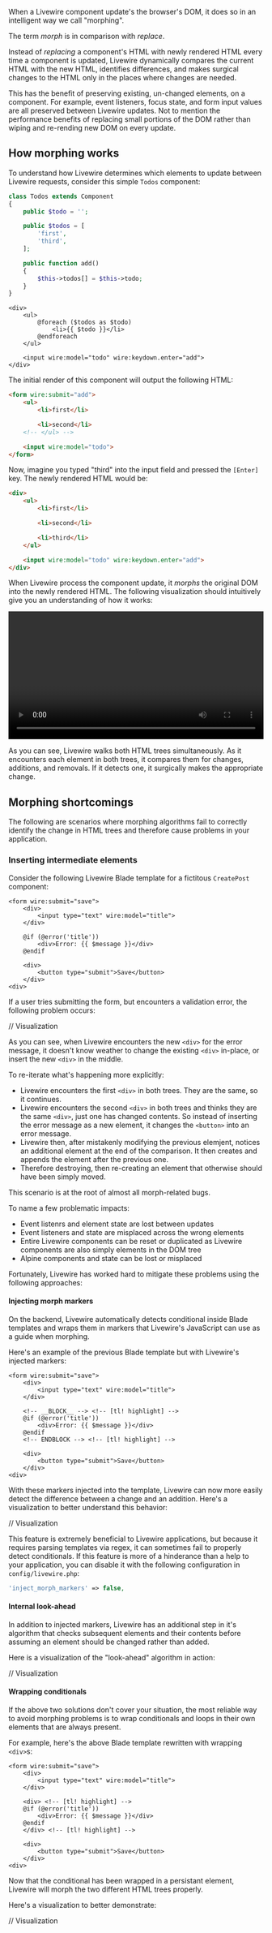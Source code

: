 
When a Livewire component update's the browser's DOM, it does so in an intelligent way we call "morphing".

The term _morph_ is in comparison with _replace_.

Instead of _replacing_ a component's HTML with newly rendered HTML every time a component is updated, Livewire dynamically compares the current HTML with the new HTML, identifies differences, and makes surgical changes to the HTML only in the places where changes are needed.

This has the benefit of preserving existing, un-changed elements, on a component. For example, event listeners, focus state, and form input values are all preserved between Livewire updates. Not to mention the performance benefits of replacing small portions of the DOM rather than wiping and re-rending new DOM on every update.

## How morphing works

To understand how Livewire determines which elements to update between Livewire requests, consider this simple `Todos` component:

```php
class Todos extends Component
{
    public $todo = '';

    public $todos = [
        'first',
        'third',
    ];

    public function add()
    {
        $this->todos[] = $this->todo;
    }
}
```

```blade
<div>
    <ul>
        @foreach ($todos as $todo)
            <li>{{ $todo }}</li>
        @endforeach
    </ul>

    <input wire:model="todo" wire:keydown.enter="add">
</div>
```

The initial render of this component will output the following HTML:

```html
<form wire:submit="add">
    <ul>
        <li>first</li>

        <li>second</li>
    <!-- </ul> -->

    <input wire:model="todo">
</form>
```

Now, imagine you typed "third" into the input field and pressed the `[Enter]` key. The newly rendered HTML would be:

```html
<div>
    <ul>
        <li>first</li>

        <li>second</li>

        <li>third</li>
    </ul>

    <input wire:model="todo" wire:keydown.enter="add">
</div>
```

When Livewire process the component update, it _morphs_ the original DOM into the newly rendered HTML. The following visualization should intuitively give you an understanding of how it works:

<video width="100%" src="/visualizations/morph_basic.m4v" type="video/mp4" controls></video>

As you can see, Livewire walks both HTML trees simultaneously. As it encounters each element in both trees, it compares them for changes, additions, and removals. If it detects one, it surgically makes the appropriate change.

## Morphing shortcomings

The following are scenarios where morphing algorithms fail to correctly identify the change in HTML trees and therefore cause problems in your application.

### Inserting intermediate elements

Consider the following Livewire Blade template for a fictitous `CreatePost` component:

```blade
<form wire:submit="save">
    <div>
        <input type="text" wire:model="title">
    </div>

    @if (@error('title'))
        <div>Error: {{ $message }}</div>
    @endif

    <div>
        <button type="submit">Save</button>
    </div>
<div>
```

If a user tries submitting the form, but encounters a validation error, the following problem occurs:

// Visualization

As you can see, when Livewire encounters the new `<div>` for the error message, it doesn't know weather to change the existing `<div>` in-place, or insert the new `<div>` in the middle.

To re-iterate what's happening more explicitly:

* Livewire encounters the first `<div>` in both trees. They are the same, so it continues.
* Livewire encounters the second `<div>` in both trees and thinks they are the same `<div>`, just one has changed contents. So instead of inserting the error message as a new element, it changes the `<button>` into an error message.
* Livewire then, after mistakenly modifying the previous elemjent, notices an additional element at the end of the comparison. It then creates and appends the element after the previous one.
* Therefore destroying, then re-creating an element that otherwise should have been simply moved.

This scenario is at the root of almost all morph-related bugs.

To name a few problematic impacts:
* Event listenrs and element state are lost between updates
* Event listeners and state are misplaced across the wrong elements
* Entire Livewire components can be reset or duplicated as Livewire components are also simply elements in the DOM tree
* Alpine components and state can be lost or misplaced

Fortunately, Livewire has worked hard to mitigate these problems using the following approaches:

#### Injecting morph markers

On the backend, Livewire automatically detects conditional inside Blade templates and wraps them in markers that Livewire's JavaScript can use as a guide when morphing.

Here's an example of the previous Blade template but with Livewire's injected markers:

```blade
<form wire:submit="save">
    <div>
        <input type="text" wire:model="title">
    </div>

    <!-- __BLOCK__ --> <!-- [tl! highlight] -->
    @if (@error('title'))
        <div>Error: {{ $message }}</div>
    @endif
    <!-- ENDBLOCK --> <!-- [tl! highlight] -->

    <div>
        <button type="submit">Save</button>
    </div>
<div>
```

With these markers injected into the template, Livewire can now more easily detect the difference between a change and an addition. Here's a visualization to better understand this behavior:

// Visualization

This feature is extremely beneficial to Livewire applications, but because it requires parsing templates via regex, it can sometimes fail to properly detect conditionals. If this feature is more of a hinderance than a help to your application, you can disable it with the following configuration in `config/livewire.php`:

```php
'inject_morph_markers' => false,
```

#### Internal look-ahead

In addition to injected markers, Livewire has an additional step in it's algorithm that checks subsequent elements and their contents before assuming an element should be changed rather than added.

Here is a visualization of the "look-ahead" algorithm in action:

// Visualization

#### Wrapping conditionals

If the above two solutions don't cover your situation, the most reliable way to avoid morphing problems is to wrap conditionals and loops in their own elements that are always present.

For example, here's the above Blade template rewritten with wrapping `<div>`s:

```blade
<form wire:submit="save">
    <div>
        <input type="text" wire:model="title">
    </div>

    <div> <!-- [tl! highlight] -->
    @if (@error('title'))
        <div>Error: {{ $message }}</div>
    @endif
    </div> <!-- [tl! highlight] -->

    <div>
        <button type="submit">Save</button>
    </div>
<div>
```

Now that the conditional has been wrapped in a persistant element, Livewire will morph the two different HTML trees properly.

Here's a visualization to better demonstrate:

// Visualization


